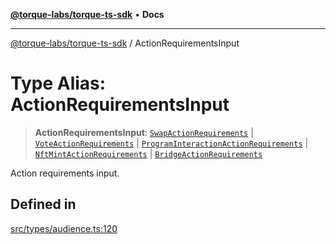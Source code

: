 [**@torque-labs/torque-ts-sdk**](../README.md) • **Docs**

***

[@torque-labs/torque-ts-sdk](../globals.md) / ActionRequirementsInput

# Type Alias: ActionRequirementsInput

> **ActionRequirementsInput**: [`SwapActionRequirements`](SwapActionRequirements.md) \| [`VoteActionRequirements`](VoteActionRequirements.md) \| [`ProgramInteractionActionRequirements`](ProgramInteractionActionRequirements.md) \| [`NftMintActionRequirements`](NftMintActionRequirements.md) \| [`BridgeActionRequirements`](BridgeActionRequirements.md)

Action requirements input.

## Defined in

[src/types/audience.ts:120](https://github.com/torque-labs/torque-ts-sdk/blob/e34efdf278512e8a58bacdba966e9cd90b1db20a/src/types/audience.ts#L120)
